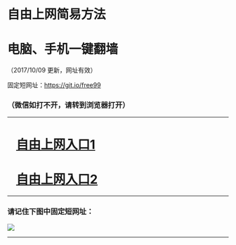 ﻿# 自由上网简易方法

# 电脑、手机一键翻墙

（2017/10/09 更新，网址有效）

固定短网址：https://git.io/free99

### （微信如打不开，请转到浏览器打开）


***





# &nbsp;&nbsp; <a href="http://ft2930931213.fwq-tz-1001.info/fwqtz01.html?t=100900126038 " target="_blank">自由上网入口1</a>
# &nbsp;&nbsp; <a href="http://ft1247523588.fwq-tz-1002.info/fwqtz02.html?t=100900125155 " target="_blank">自由上网入口2</a>
***

### 请记住下图中固定短网址：

<img src="https://s3-us-west-2.amazonaws.com/fwq-1001/yjfq-20170905okok.png" /> 


***

